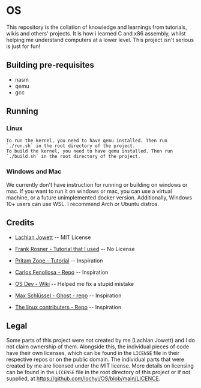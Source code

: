 # OS

This repository is the collation of knowledge and learnings from tutorials, wikis and others' projects. It is how i learned C and x86 assembly, whilst helping me understand computers at a lower level. This project isn't serious is just for fun!

## Building pre-requisites
- nasm
- qemu
- gcc

## Running

### Linux
    To run the kernel, you need to have qemu installed. Then run `./run.sh` in the root directory of the project.
    To build the kernel, you need to have qemu installed. Then run `./build.sh` in the root directory of the project.

### Windows and Mac

We currently don't have instruction for running or building on windows or mac. If you want to run it on windows or mac, you can use a virtual machine, or a future unimplemented docker version. Additionally, Windows 10+ users can use WSL. I recommend Arch or Ubuntu distros.

## Credits

- [Lachlan Jowett](https://github.com/lochyj) -- MIT License
- [Frank Rosner - Tutorial that I used](https://dev.to/frosnerd) -- No License

- [Pritam Zope - Tutorial](https://www.codeproject.com/Articles/1225196/Create-Your-Own-Kernel-In-C-2) -- Inspiration
- [Carlos Fenollosa - Repo](https://github.com/cfenollosa/os-tutorial) -- Inspiration
- [OS Dev - Wiki](https://wiki.osdev.org/Main_Page) -- Helped me fix a stupid mistake
- [Max Schlüssel - Ghost - repo](https://github.com/maxdev1/ghost) -- Inspiration
- [The linux contributers - Repo](https://github.com/torvalds/linux) -- Inspiration

## Legal

Some parts of this project were not created by me (Lachlan Jowett) and I do not claim ownership of them. Alongside this, the individual pieces of code have their own licenses, which can be found in the `LICENSE` file in their respective repos or on the public domain. The individual parts that were created by me are licensed under the MIT license. More details on licensing can be found in the `LICENSE` file in the root directory of this project or if not supplied, at https://github.com/lochyj/OS/blob/main/LICENCE.
